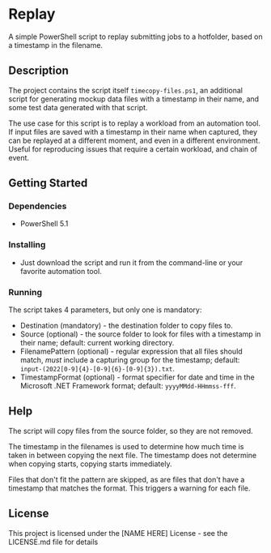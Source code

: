 # Replay

A simple PowerShell script to replay submitting jobs to a hotfolder, based on a timestamp in the filename.

## Description

The project contains the script itself `timecopy-files.ps1`, an additional script for generating mockup data files with a timestamp in their name, and some test data generated with that script.

The use case for this script is to replay a workload from an automation tool. If input files are saved with a timestamp in their name when captured, they can be replayed at a different moment, and even in a different environment. Useful for reproducing issues that require a certain workload, and chain of event.

## Getting Started

### Dependencies

* PowerShell 5.1

### Installing

* Just download the script and run it from the command-line or your favorite automation tool.

### Running

The script takes 4 parameters, but only one is mandatory:
* Destination (mandatory) - the destination folder to copy files to.
* Source (optional) - the source folder to look for files with a timestamp in their name; default: current working directory.
* FilenamePattern (optional) - regular expression that all files should match, *must* include a capturing group for the timestamp; default: `input-(2022[0-9]{4}-[0-9]{6}-[0-9]{3}).txt`.
* TimestampFormat (optional) - format specifier for date and time in the Microsoft .NET Framework format; default: `yyyyMMdd-HHmmss-fff`.

## Help

The script will copy files from the source folder, so they are not removed.

The timestamp in the filenames is used to determine how much time is taken in between copying the next file. The timestamp does not determine when copying starts, copying starts immediately.

Files that don't fit the pattern are skipped, as are files that don't have a timestamp that matches the format. This triggers a warning for each file.

## License

This project is licensed under the [NAME HERE] License - see the LICENSE.md file for details

